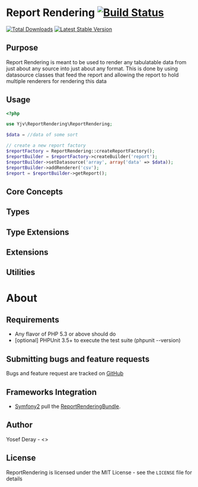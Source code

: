 Report Rendering [![Build Status](https://travis-ci.org/yjv/ReportRendering.png?branch=master)](https://travis-ci.org/yjv/ReportRendering)
==============================

[![Total Downloads](https://poser.pugx.org/yjv/report-rendering/downloads.png)](https://packagist.org/packages/yjv/report-rendering)
[![Latest Stable Version](https://poser.pugx.org/yjv/report-rendering/v/stable.png)](https://packagist.org/packages/yjv/report-rendering)

Purpose
-------
Report Rendering is meant to be used to render any tabulatable data from just about any source into just about any format.
This is done by using datasource classes that feed the report and allowing the report to hold multiple renderers
for rendering this data

 Usage
-----

```php
<?php

use Yjv\ReportRendering\ReportRendering;

$data = //data of some sort

// create a new report factory
$reportFactory = ReportRendering::createReportFactory();
$reportBuilder = $reportFactory->createBuilder('report');
$reportBuilder->setDatasource('array', array('data' => $data));
$reportBuilder->addRenderer('csv');
$report = $reportBuilder->getReport();
```

Core Concepts
-------------





Types
-----



Type Extensions
---------------

Extensions
----------



Utilities
---------


About
=====

Requirements
------------

- Any flavor of PHP 5.3 or above should do
- [optional] PHPUnit 3.5+ to execute the test suite (phpunit --version)

Submitting bugs and feature requests
------------------------------------

Bugs and feature request are tracked on [GitHub](https://github.com/yjv/ReportRendering/issues)

Frameworks Integration
----------------------

- [Symfony2](http://symfony.com) pull the [ReportRenderingBundle](https://github.com/yjv/ReportRenderingBundle).

Author
------

Yosef Deray - <><br />

License
-------

ReportRendering is licensed under the MIT License - see the `LICENSE` file for details